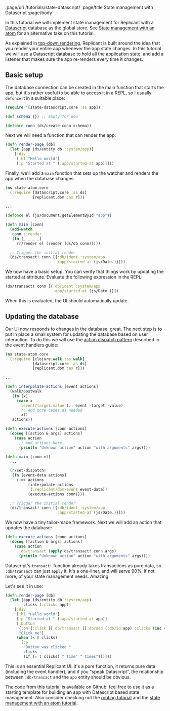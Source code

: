 :page/uri /tutorials/state-datascript/
:page/title State management with Datascript
:page/body

In this tutorial we will implement state management for Replicant with a
[Datascript](https://github.com/tonsky/datascript) database as the global store.
See [State management with an atom](/tutorials/state-atom/) for an alternative
take on this tutorial.

As explained in [top-down rendering](/top-down/), Replicant is built around the
idea that you render your entire app whenever the app state changes. In this
tutorial we will use a Datascript database to hold all the application state,
and add a listener that makes sure the app re-renders every time it changes.

## Basic setup

The database connection can be created in the main function that starts the app,
but it's rather useful to be able to access it in a REPL, so I usually `defonce`
it in a suitable place:

```clj
(require '[state-datascript.core :as app])

(def schema {}) ;; Empty for now

(defonce conn (ds/create-conn schema))
```

Next we will need a function that can render the app:

```clj
(defn render-page [db]
  (let [app (ds/entity db :system/app)]
    [:div
     [:h1 "Hello world"]
     [:p "Started at " (:app/started-at app)]]))
```

Finally, we'll add a `main` function that sets up the watcher and renders the
app when the database changes:

```clj
(ns state-atom.core
  (:require [datascript.core :as ds]
            [replicant.dom :as r]))

,,,

(defonce el (js/document.getElementById "app"))

(defn main [conn]
  (add-watch
   conn ::render
   (fn [_ _ _ _]
     (r/render el (render (ds/db conn)))))

  ;; Trigger the initial render
  (ds/transact! conn [{:db/ident :system/app
                       :app/started-at (js/Date.)}]))
```

We now have a basic setup. You can verify that things work by updating the
started at attribute. Evaluate the following expression in the REPL:

```clj
(ds/transact! conn [{:db/ident :system/app
                     :app/started-at (js/Date.)}])
```

When this is evaluated, the UI should automatically update.

## Updating the database

Our UI now responds to changes in the database, great. The next step is to put
in place a small system for updating the database based on user interaction. To
do this we will use the [action dispatch
pattern](/event-handlers/#action-dispatch) described in the event handlers
guide:

```clj
(ns state-atom.core
  (:require [clojure.walk :as walk]
            [datascript.core :as ds]
            [replicant.dom :as r]))

,,,

(defn interpolate-actions [event actions]
  (walk/postwalk
   (fn [x]
     (case x
       :event/target.value (.. event -target -value)
       ;; Add more cases as needed
       x))
   actions))

(defn execute-actions [conn actions]
  (doseq [[action & args] actions]
    (case action
      ;; Add actions here
      (println "Unknown action" action "with arguments" args))))

(defn main [conn el]
  ,,,

  (r/set-dispatch!
   (fn [event-data actions]
     (->> actions
          (interpolate-actions
           (:replicant/dom-event event-data))
          (execute-actions conn))))

  ;; Trigger the initial render
  (ds/transact! conn [{:db/ident :system/app
                       :app/started-at (js/Date.)}]))
```

We now have a tiny tailor-made framework. Next we will add an action that
updates the database:

```clj
(defn execute-actions [conn actions]
  (doseq [[action & args] actions]
    (case action
      :db/transact (apply ds/transact! conn args)
      (println "Unknown action" action "with arguments" args))))
```

Datascript's `transact!` function already takes transactions as pure data, so
`:db/transact` can just `apply` it. It's a one-liner, and will serve 90%, if not
more, of your state management needs. Amazing.

Let's see it in use:

```clj
(defn render-page [db]
  (let [app (ds/entity db :system/app)
        clicks (:clicks app)]
    [:div
     [:h1 "Hello world"]
     [:p "Started at " (:app/started-at app)]
     [:button
      {:on {:click [[:db/transact [[:db/add (:db/id app) :clicks (inc clicks)]]]]}}
      "Click me"]
     (when (< 0 clicks)
       [:p
        "Button was clicked "
        clicks
        (if (= 1 clicks) " time" " times")])]))
```

This is an essential Replicant UI: it's a pure function, it returns pure data
(including the event handler), and if you "speak Datascript", the relationship
between `:db/transact` and the `app` entity should be obvious.

The [code from this tutorial is available on
Github](https://github.com/cjohansen/replicant-state-datascript): feel free to
use it as a starting template for building an app with Datascript based state
management. Also consider checking out the [routing
tutorial](/tutorials/routing/) and the [state management with an atom
tutorial](/tutorials/state-atom/).
